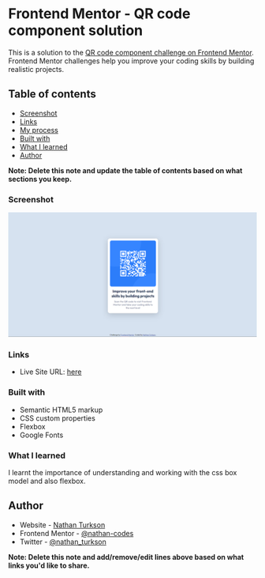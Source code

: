 # Frontend Mentor - QR code component solution

This is a solution to the [QR code component challenge on Frontend Mentor](https://www.frontendmentor.io/challenges/qr-code-component-iux_sIO_H). Frontend Mentor challenges help you improve your coding skills by building realistic projects.

## Table of contents


  - [Screenshot](#screenshot)
  - [Links](#links)
  - [My process](#my-process)
  - [Built with](#built-with)
  - [What I learned](#what-i-learned)
  - [Author](#author)


**Note: Delete this note and update the table of contents based on what sections you keep.**



### Screenshot

![](./images/Solution-Screenshot.PNG)

### Links

- Live Site URL: [here](https://nathan-codes.github.io/qr-code-component-main/)

### Built with

- Semantic HTML5 markup
- CSS custom properties
- Flexbox
- Google Fonts

### What I learned

I learnt the importance of understanding and working with the css box model and also flexbox.

## Author

- Website - [Nathan Turkson](https://www.your-site.com)
- Frontend Mentor - [@nathan-codes](https://www.frontendmentor.io/profile/nathan-codes)
- Twitter - [@nathan_turkson](https://www.twitter.com/NathanTurkson)

**Note: Delete this note and add/remove/edit lines above based on what links you'd like to share.**
